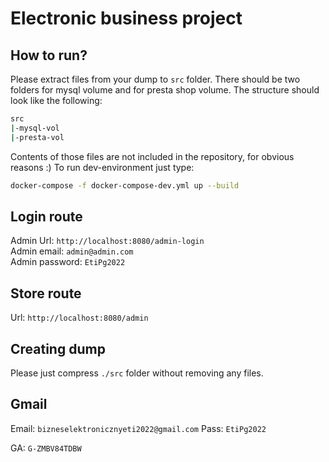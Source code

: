 # Electronic business project

## How to run?
Please extract files from your dump to `src` folder. There should be two folders for mysql volume and for presta shop volume. The structure should look like the following: 
```sh
src
|-mysql-vol
|-presta-vol
```
Contents of those files are not included in the repository, for obvious reasons :) To run dev-environment just type:

```sh
docker-compose -f docker-compose-dev.yml up --build
```

## Login route
Admin Url: `http://localhost:8080/admin-login` \
Admin email: `admin@admin.com`  \
Admin password: `EtiPg2022`

## Store route
Url: `http://localhost:8080/admin`

## Creating dump
Please just compress `./src` folder without removing any files.

## Gmail 
Email: `bizneselektronicznyeti2022@gmail.com`
Pass: `EtiPg2022`

GA: `G-ZMBV84TDBW`